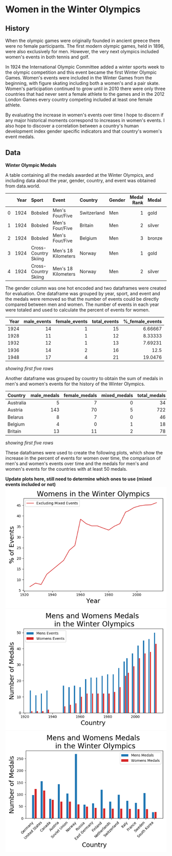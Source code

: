 # Women in the Winter Olympics
## History
When the olympic games were originally founded in ancient greece there were no female participants. The first modern olympic games, held in 1896, were also exclusively for men. However, the very next olympics included women's events in both tennis and golf. 

In 1924 the International Olympic Committee added a winter sports week to the olympic competition and this event became the first Winter Olympic Games. Women's events were included in the Winter Games from the beginning, with figure skating including both a women's and a pair skate. Women's participation continued to grow until in 2010 there were only three countries that had never sent a female athlete to the games and in the 2012 London Games every country competing included at least one female athlete.

By evaluating the increase in women's events over time I hope to discern if any major historical moments correspond to increases in women's events. I also hope to discover a correlation between a country's human development index gender specific indicators and that country's women's event medals.

## Data
**Winter Olympic Medals**

A table containing all the medals awarded at the Winter Olympics, and including data about the year, gender, country, and event was obtained from data.world. 

|    |   Year | Sport                | Event               | Country     | Gender   |   Medal Rank | Medal   | Name of Athlete or Team   |   Age of Athlete |
|---:|-------:|:---------------------|:--------------------|:------------|:---------|-------------:|:--------|:--------------------------|-----------------:|
|  0 |   1924 | Bobsled              | Men's Four/Five     | Switzerland | Men      |            1 | gold    | Switzerland-1             |              nan |
|  1 |   1924 | Bobsled              | Men's Four/Five     | Britain     | Men      |            2 | silver  | Britain-1                 |              nan |
|  2 |   1924 | Bobsled              | Men's Four/Five     | Belgium     | Men      |            3 | bronze  | Belgium-1                 |              nan |
|  3 |   1924 | Cross-Country Skiing | Men's 18 Kilometers | Norway      | Men      |            1 | gold    | Thorleif Haug             |               29 |
|  4 |   1924 | Cross-Country Skiing | Men's 18 Kilometers | Norway      | Men      |            2 | silver  | Johan GrÃ¸ttumsbraaten    |               24 |

The gender column was one hot encoded and two dataframes were created for evaluation. One dataframe was grouped by year, sport, and event and the medals were removed so that the number of events could be directly compared between men and women. The number of events in each year were totaled and used to calculate the percent of events for women.

|   Year |   male_events |   female_events |   total_events |   %_female_events |
|-------:|--------------:|----------------:|---------------:|------------------:|
|   1924 |            14 |               1 |             15 |           6.66667 |
|   1928 |            11 |               1 |             12 |           8.33333 |
|   1932 |            12 |               1 |             13 |           7.69231 |
|   1936 |            14 |               2 |             16 |          12.5     |
|   1948 |            17 |               4 |             21 |          19.0476  |
_showing first five rows_

Another dataframe was grouped by country to obtain the sum of medals in men's and women's events for the history of the Winter Olympics. 

| Country   |   male_medals |   female_medals |   mixed_medals |   total_medals |
|:----------|--------------:|----------------:|---------------:|---------------:|
| Australia |             5 |               7 |              0 |             34 |
| Austria   |           143 |              70 |              5 |            722 |
| Belarus   |             8 |               7 |              0 |             46 |
| Belgium   |             4 |               0 |              1 |             18 |
| Britain   |            13 |              11 |              2 |             78 |
_showing first five rows_

These dataframes were used to create the following plots, which show the increase in the percent of events for women over time, the comparison of men's and women's events over time and the medals for men's and women's events for the countries with at least 50 medals.

**Update plots here, still need to determine which ones to use (mixed events included or not)**
![img](images/no-mix-year-plot.png)
![img](images/no-mix-count-year-plot.png)
![img](images/no-mix-country-plot.png)